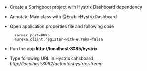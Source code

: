 * Create a Springboot project with Hystrix Dashboard dependency

* Annotate Main class with @EnableHystrixDashboard

* Open application.properties file and following code

		server.port=8085
		eureka.client.register-with-eureka=false

* Run the app **http://localhost:8085/hystrix**

* Type following URL in Hystrix dahsboard    
	*http://localhost:8082/actuator/hystrix.stream*
